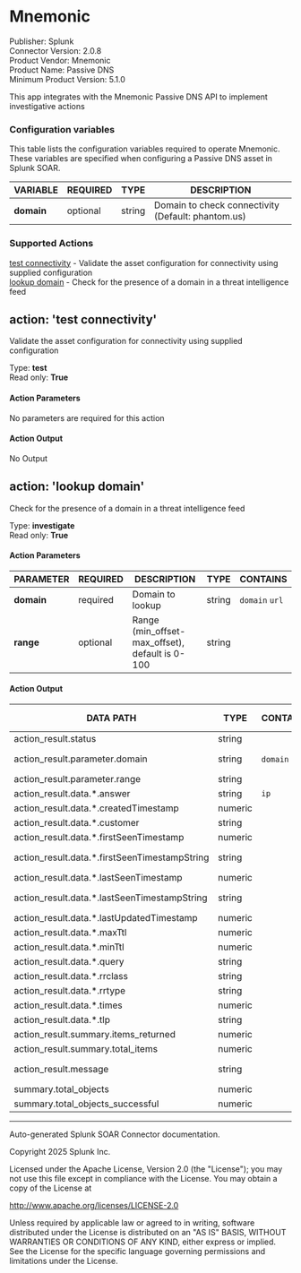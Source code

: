 # Mnemonic

Publisher: Splunk \
Connector Version: 2.0.8 \
Product Vendor: Mnemonic \
Product Name: Passive DNS \
Minimum Product Version: 5.1.0

This app integrates with the Mnemonic Passive DNS API to implement investigative actions

### Configuration variables

This table lists the configuration variables required to operate Mnemonic. These variables are specified when configuring a Passive DNS asset in Splunk SOAR.

VARIABLE | REQUIRED | TYPE | DESCRIPTION
-------- | -------- | ---- | -----------
**domain** | optional | string | Domain to check connectivity (Default: phantom.us) |

### Supported Actions

[test connectivity](#action-test-connectivity) - Validate the asset configuration for connectivity using supplied configuration \
[lookup domain](#action-lookup-domain) - Check for the presence of a domain in a threat intelligence feed

## action: 'test connectivity'

Validate the asset configuration for connectivity using supplied configuration

Type: **test** \
Read only: **True**

#### Action Parameters

No parameters are required for this action

#### Action Output

No Output

## action: 'lookup domain'

Check for the presence of a domain in a threat intelligence feed

Type: **investigate** \
Read only: **True**

#### Action Parameters

PARAMETER | REQUIRED | DESCRIPTION | TYPE | CONTAINS
--------- | -------- | ----------- | ---- | --------
**domain** | required | Domain to lookup | string | `domain` `url` |
**range** | optional | Range (min_offset-max_offset), default is 0-100 | string | |

#### Action Output

DATA PATH | TYPE | CONTAINS | EXAMPLE VALUES
--------- | ---- | -------- | --------------
action_result.status | string | | success failed |
action_result.parameter.domain | string | `domain` `url` | https://test.us test.us |
action_result.parameter.range | string | | 1-1 0-17 |
action_result.data.\*.answer | string | `ip` | 52.91.186.198 |
action_result.data.\*.createdTimestamp | numeric | | 0 |
action_result.data.\*.customer | string | | |
action_result.data.\*.firstSeenTimestamp | numeric | | 1487193402522 |
action_result.data.\*.firstSeenTimestampString | string | | 2017-02-15 13:16:42 PST |
action_result.data.\*.lastSeenTimestamp | numeric | | 1509969898297 |
action_result.data.\*.lastSeenTimestampString | string | | 2017-11-06 04:04:58 PST |
action_result.data.\*.lastUpdatedTimestamp | numeric | | 0 |
action_result.data.\*.maxTtl | numeric | | 600 |
action_result.data.\*.minTtl | numeric | | 600 |
action_result.data.\*.query | string | | test.us |
action_result.data.\*.rrclass | string | | in |
action_result.data.\*.rrtype | string | | a |
action_result.data.\*.times | numeric | | 145 |
action_result.data.\*.tlp | string | | white |
action_result.summary.items_returned | numeric | | 3 |
action_result.summary.total_items | numeric | | 3 |
action_result.message | string | | Items returned: 3, Total items: 3 |
summary.total_objects | numeric | | 1 |
summary.total_objects_successful | numeric | | 1 |

______________________________________________________________________

Auto-generated Splunk SOAR Connector documentation.

Copyright 2025 Splunk Inc.

Licensed under the Apache License, Version 2.0 (the "License");
you may not use this file except in compliance with the License.
You may obtain a copy of the License at

http://www.apache.org/licenses/LICENSE-2.0

Unless required by applicable law or agreed to in writing,
software distributed under the License is distributed on an "AS IS" BASIS,
WITHOUT WARRANTIES OR CONDITIONS OF ANY KIND, either express or implied.
See the License for the specific language governing permissions and limitations under the License.
